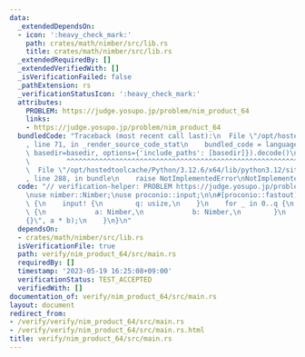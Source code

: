 ```yaml
---
data:
  _extendedDependsOn:
  - icon: ':heavy_check_mark:'
    path: crates/math/nimber/src/lib.rs
    title: crates/math/nimber/src/lib.rs
  _extendedRequiredBy: []
  _extendedVerifiedWith: []
  _isVerificationFailed: false
  _pathExtension: rs
  _verificationStatusIcon: ':heavy_check_mark:'
  attributes:
    PROBLEM: https://judge.yosupo.jp/problem/nim_product_64
    links:
    - https://judge.yosupo.jp/problem/nim_product_64
  bundledCode: "Traceback (most recent call last):\n  File \"/opt/hostedtoolcache/Python/3.12.6/x64/lib/python3.12/site-packages/onlinejudge_verify/documentation/build.py\"\
    , line 71, in _render_source_code_stat\n    bundled_code = language.bundle(stat.path,\
    \ basedir=basedir, options={'include_paths': [basedir]}).decode()\n          \
    \         ^^^^^^^^^^^^^^^^^^^^^^^^^^^^^^^^^^^^^^^^^^^^^^^^^^^^^^^^^^^^^^^^^^^^^^^^^^^^^^^^^\n\
    \  File \"/opt/hostedtoolcache/Python/3.12.6/x64/lib/python3.12/site-packages/onlinejudge_verify/languages/rust.py\"\
    , line 288, in bundle\n    raise NotImplementedError\nNotImplementedError\n"
  code: "// verification-helper: PROBLEM https://judge.yosupo.jp/problem/nim_product_64\n\
    \nuse nimber::Nimber;\nuse proconio::input;\n\n#[proconio::fastout]\nfn main()\
    \ {\n    input! {\n        q: usize,\n    }\n    for _ in 0..q {\n        input!\
    \ {\n            a: Nimber,\n            b: Nimber,\n        }\n        println!(\"\
    {}\", a * b);\n    }\n}\n"
  dependsOn:
  - crates/math/nimber/src/lib.rs
  isVerificationFile: true
  path: verify/nim_product_64/src/main.rs
  requiredBy: []
  timestamp: '2023-05-19 16:25:08+09:00'
  verificationStatus: TEST_ACCEPTED
  verifiedWith: []
documentation_of: verify/nim_product_64/src/main.rs
layout: document
redirect_from:
- /verify/verify/nim_product_64/src/main.rs
- /verify/verify/nim_product_64/src/main.rs.html
title: verify/nim_product_64/src/main.rs
---
```

